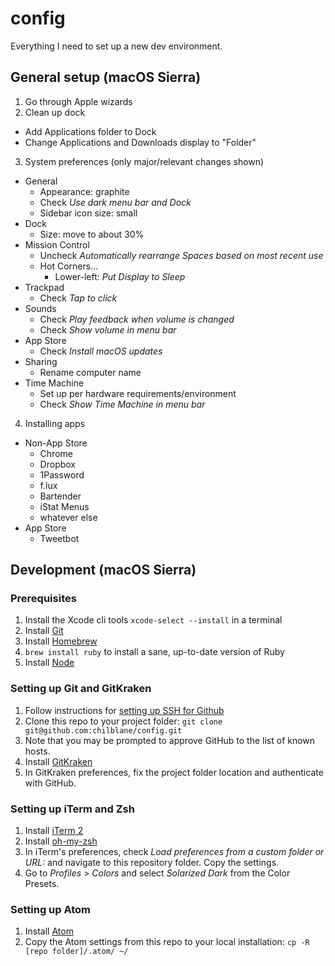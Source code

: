 # config
Everything I need to set up a new dev environment.

## General setup (macOS Sierra)
1. Go through Apple wizards
2. Clean up dock
  - Add Applications folder to Dock
  - Change Applications and Downloads display to "Folder"
3. System preferences (only major/relevant changes shown)
  - General
    - Appearance: graphite
    - Check _Use dark menu bar and Dock_
    - Sidebar icon size: small
  - Dock
    - Size: move to about 30%
  - Mission Control
    - Uncheck _Automatically rearrange Spaces based on most recent use_
    - Hot Corners...
      - Lower-left: _Put Display to Sleep_
  - Trackpad
    - Check _Tap to click_
  - Sounds
    - Check _Play feedback when volume is changed_
    - Check _Show volume in menu bar_
  - App Store
    - Check _Install macOS updates_
  - Sharing
    - Rename computer name
  - Time Machine
    - Set up per hardware requirements/environment
    - Check _Show Time Machine in menu bar_
4. Installing apps
  - Non-App Store
    - Chrome
    - Dropbox
    - 1Password
    - f.lux
    - Bartender
    - iStat Menus
    - whatever else
  - App Store
    - Tweetbot

## Development (macOS Sierra)
### Prerequisites
1. Install the Xcode cli tools `xcode-select --install` in a terminal
2. Install [Git](https://git-scm.com/download/mac)
3. Install [Homebrew](http://brew.sh/)
4. `brew install ruby` to install a sane, up-to-date version of Ruby
5. Install [Node](https://nodejs.org/)

### Setting up Git and GitKraken
1. Follow instructions for [setting up SSH for Github](https://help.github.com/articles/generating-an-ssh-key/)
2. Clone this repo to your project folder: `git clone git@github.com:chilblane/config.git`
3. Note that you may be prompted to approve GitHub to the list of known hosts.
4. Install [GitKraken](https://www.gitkraken.com/)
5. In GitKraken preferences, fix the project folder location and authenticate with GitHub.

### Setting up iTerm and Zsh
1. Install [iTerm 2](https://www.iterm2.com/)
2. Install [oh-my-zsh](https://github.com/robbyrussell/oh-my-zsh)
3. In iTerm's preferences, check _Load preferences from a custom folder or URL:_ and navigate to this repository folder. Copy the settings.
4. Go to _Profiles_ > _Colors_ and select _Solarized Dark_ from the Color Presets.

### Setting up Atom
1. Install [Atom](https://atom.io/)
2. Copy the Atom settings from this repo to your local installation: `cp -R [repo folder]/.atom/ ~/`
